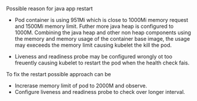 Possible reason for java app restart

* Pod container is using 951Mi which is close to 1000Mi memory request and 1500Mi memory limit. Futher more java heap is configured to 1000M. Combining the java heap and other non heap components using the memory and memory usage of the container base image, the usage may execeeds the memory limit causing kubelet the kill the pod.

* Liveness and readiness probe may be configured wrongly ot too freuently causing kubelet to restart the pod when the health check fais.

To fix the restart possible approach can be

* Increrase memory limit of pod to 2000M and observe.
* Configure liveness and readiness probe to check over longer interval.